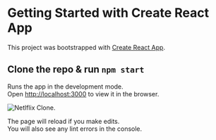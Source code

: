 # Getting Started with Create React App

This project was bootstrapped with [Create React App](https://github.com/facebook/create-react-app).


## Clone the repo & run `npm start`

Runs the app in the development mode.\
Open [http://localhost:3000](http://localhost:3000) to view it in the browser.

![Netlflix Clone](C:\Users\GYANANKUR\Downloads\netflix.png "Netflix-Clone").

The page will reload if you make edits.\
You will also see any lint errors in the console.



